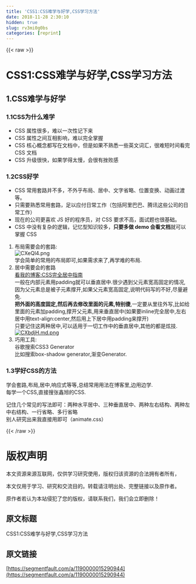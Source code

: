 ```yaml
---
title: 'CSS1:CSS难学与好学,CSS学习方法' 
date: 2018-11-28 2:30:10
hidden: true
slug: rv3mi0g0bs
categories: [reprint]
---
```


{{< raw >}}
<h1 id="articleHeader0">CSS1:CSS&#x96BE;&#x5B66;&#x4E0E;&#x597D;&#x5B66;,CSS&#x5B66;&#x4E60;&#x65B9;&#x6CD5;</h1><h2 id="articleHeader1">1.CSS&#x96BE;&#x5B66;&#x4E0E;&#x597D;&#x5B66;</h2><h3 id="articleHeader2">1.1CSS&#x4E3A;&#x4EC0;&#x4E48;&#x96BE;&#x5B66;</h3><ul><li>CSS &#x5C5E;&#x6027;&#x5F88;&#x591A;&#xFF0C;&#x96BE;&#x4EE5;&#x4E00;&#x6B21;&#x6027;&#x8BB0;&#x4E0B;&#x6765;</li><li>CSS &#x5C5E;&#x6027;&#x4E4B;&#x95F4;&#x4E92;&#x76F8;&#x5F71;&#x54CD;&#xFF0C;&#x96BE;&#x4EE5;&#x5B8C;&#x5168;&#x638C;&#x63E1;</li><li>CSS &#x6838;&#x5FC3;&#x6982;&#x5FF5;&#x90FD;&#x5199;&#x5728;&#x6587;&#x6863;&#x4E2D;&#xFF0C;&#x4F46;&#x662F;&#x5982;&#x679C;&#x4E0D;&#x719F;&#x6089;&#x4E00;&#x4E9B;&#x82F1;&#x6587;&#x8BCD;&#x6C47;&#xFF0C;&#x5F88;&#x96BE;&#x77ED;&#x65F6;&#x95F4;&#x770B;&#x5B8C; CSS &#x6587;&#x6863;</li><li>CSS &#x5347;&#x7EA7;&#x5F88;&#x5FEB;&#xFF0C;&#x5982;&#x679C;&#x5B66;&#x5F97;&#x592A;&#x6162;&#xFF0C;&#x4F1A;&#x5F88;&#x6709;&#x632B;&#x8D25;&#x611F;</li></ul><h3 id="articleHeader3">1.2CSS&#x597D;&#x5B66;</h3><ul><li>CSS &#x5E38;&#x7528;&#x5957;&#x8DEF;&#x5E76;&#x4E0D;&#x591A;&#xFF0C;&#x4E0D;&#x5916;&#x4E4E;&#x5E03;&#x5C40;&#x3001;&#x5C45;&#x4E2D;&#x3001;&#x6587;&#x5B57;&#x7701;&#x7565;&#x3001;&#x4F4D;&#x7F6E;&#x53D8;&#x6362;&#x3001;&#x52A8;&#x753B;&#x8FC7;&#x6E21;&#x7B49;&#x3002;</li><li>&#x53EA;&#x9700;&#x8981;&#x719F;&#x6089;&#x5E38;&#x7528;&#x5957;&#x8DEF;&#xFF0C;&#x8DB3;&#x4EE5;&#x5E94;&#x4ED8;&#x65E5;&#x5E38;&#x5DE5;&#x4F5C;&#xFF08;&#x5305;&#x62EC;&#x963F;&#x91CC;&#x5DF4;&#x5DF4;&#x3001;&#x817E;&#x8BAF;&#x8FD9;&#x4E9B;&#x516C;&#x53F8;&#x7684;&#x65E5;&#x5E38;&#x5DE5;&#x4F5C;&#xFF09;</li><li>&#x73B0;&#x5728;&#x7684;&#x516C;&#x53F8;&#x66F4;&#x559C;&#x6B22; JS &#x597D;&#x7684;&#x7A0B;&#x5E8F;&#x5458;&#xFF0C;&#x5BF9; CSS &#x8981;&#x6C42;&#x4E0D;&#x9AD8;&#xFF0C;&#x9762;&#x8BD5;&#x9898;&#x4E5F;&#x5F88;&#x57FA;&#x7840;&#x3002;</li><li>CSS &#x4E2D;&#x6CA1;&#x6709;&#x590D;&#x6742;&#x7684;&#x903B;&#x8F91;&#xFF0C;&#x8BB0;&#x5FC6;&#x578B;&#x77E5;&#x8BC6;&#x8F83;&#x591A;&#xFF0C;<strong>&#x53EA;&#x8981;&#x591A;&#x505A; demo &#x4F1A;&#x770B;&#x6587;&#x6863;</strong>&#x5C31;&#x53EF;&#x4EE5;&#x638C;&#x63E1; CSS</li></ul><ol><li>&#x5E03;&#x5C40;&#x9700;&#x8981;&#x4F1A;&#x7684;&#x5957;&#x8DEF;:<br><span class="img-wrap"><img data-src="https://s1.ax1x.com/2018/06/13/CXeQl4.png" src="https://static.alili.techhttps://s1.ax1x.com/2018/06/13/CXeQl4.png" alt="CXeQl4.png" title="CXeQl4.png" style="cursor:pointer;display:inline"></span><br>&#x5B66;&#x4F1A;&#x7B80;&#x5355;&#x7684;&#x5E38;&#x7528;&#x7684;&#x5E03;&#x5C40;&#x5373;&#x53EF;,&#x5982;&#x679C;&#x9700;&#x6C42;&#x6765;&#x4E86;,&#x518D;&#x5B66;&#x96BE;&#x7684;&#x5E03;&#x5C40;.</li><li>&#x5C45;&#x4E2D;&#x9700;&#x8981;&#x4F1A;&#x7684;&#x5957;&#x8DEF;<br><a href="https://segmentfault.com/a/1190000014382756">&#x770B;&#x6211;&#x7684;&#x535A;&#x5BA2;:CSS&#x5B8C;&#x5168;&#x5C45;&#x4E2D;&#x6307;&#x5357;</a><br>&#x4E00;&#x822C;&#x5728;&#x5185;&#x90E8;&#x5143;&#x7D20;&#x7528;padding&#x5C31;&#x53EF;&#x4EE5;&#x5782;&#x76F4;&#x5C45;&#x4E2D;.&#x5F88;&#x5C11;&#x9047;&#x5230;&#x7236;&#x5143;&#x7D20;&#x5BBD;&#x9AD8;&#x56FA;&#x5B9A;&#x7684;&#x60C5;&#x51B5;,&#x56E0;&#x4E3A;&#x7236;&#x5143;&#x7D20;&#x603B;&#x662F;&#x88AB;&#x5B50;&#x5143;&#x7D20;&#x6491;&#x5F00;,&#x5982;&#x679C;&#x7236;&#x5143;&#x7D20;&#x5BBD;&#x9AD8;&#x56FA;&#x5B9A;,&#x8BF4;&#x660E;&#x4EE3;&#x7801;&#x5199;&#x7684;&#x4E0D;&#x597D;,&#x5C3D;&#x91CF;&#x907F;&#x514D;.<br><strong>&#x628A;&#x5916;&#x9762;&#x7684;&#x9AD8;&#x5EA6;&#x56FA;&#x5B9A;,&#x7136;&#x540E;&#x518D;&#x53BB;&#x4FEE;&#x6539;&#x91CC;&#x9762;&#x7684;&#x5143;&#x7D20;,&#x7279;&#x522B;&#x50BB;</strong>,&#x4E00;&#x5B9A;&#x8981;&#x4ECE;&#x91CC;&#x5F80;&#x5916;&#x5199;,&#x6BD4;&#x5982;&#x7ED9;&#x91CC;&#x9762;&#x7684;&#x5143;&#x7D20;&#x52A0;padding,&#x6491;&#x5F00;&#x7236;&#x5143;&#x7D20;,&#x7528;&#x6765;&#x5782;&#x76F4;&#x5C45;&#x4E2D;(&#x5982;&#x679C;&#x8981;inline&#x5B8C;&#x5168;&#x5C45;&#x4E2D;,&#x5DE6;&#x53F3;&#x5C45;&#x4E2D;&#x7528;text-align:center,&#x7136;&#x540E;&#x7528;&#x4E0A;&#x4E0B;&#x5C45;&#x4E2D;&#x7528;padding&#x6765;&#x6491;&#x5F00;)<br>&#x53EA;&#x8981;&#x8BB0;&#x4F4F;&#x8FD9;&#x4E24;&#x79CD;&#x5C45;&#x4E2D;,&#x53EF;&#x4EE5;&#x9002;&#x7528;&#x4E8E;&#x4E00;&#x5207;&#x5DE5;&#x4F5C;&#x4E2D;&#x7684;&#x5782;&#x76F4;&#x5C45;&#x4E2D;,&#x5176;&#x4ED6;&#x7684;&#x90FD;&#x662F;&#x70AB;&#x6280;.<br><a href="https://imgchr.com/i/CXbdjH" rel="nofollow noreferrer" target="_blank"><span class="img-wrap"><img data-src="https://s1.ax1x.com/2018/06/14/CXbdjH.md.png" src="https://static.alili.techhttps://s1.ax1x.com/2018/06/14/CXbdjH.md.png" alt="CXbdjH.md.png" title="CXbdjH.md.png" style="cursor:pointer"></span></a></li><li>&#x5DE7;&#x7528;&#x5DE5;&#x5177;:<br>&#x8C37;&#x6B4C;&#x641C;&#x7D22;CSS3 Generator<br>&#x6BD4;&#x5982;&#x641C;&#x7D22;box-shadow generator,&#x6E10;&#x53D8;Generator.</li></ol><h3 id="articleHeader4">1.3&#x5B66;&#x597D;CSS&#x7684;&#x65B9;&#x6CD5;</h3><p>&#x5B66;&#x4F1A;&#x5957;&#x8DEF;,&#x5E03;&#x5C40;,&#x5C45;&#x4E2D;,&#x54CD;&#x5E94;&#x5F0F;&#x7B49;&#x7B49;,&#x603B;&#x7ED3;&#x5E38;&#x7528;&#x7528;&#x6CD5;&#x5728;&#x535A;&#x5BA2;&#x91CC;,&#x8FB9;&#x7528;&#x8FB9;&#x5B66;.<br>&#x6BCF;&#x5B66;&#x4E00;&#x4E2A;CSS,&#x76F4;&#x63A5;&#x641C;&#x5F20;&#x946B;&#x65ED;&#x7684;CSS.</p><p>&#x8BB0;&#x4F4F;&#x51E0;&#x4E2A;&#x5E38;&#x89C1;&#x7684;&#x5199;&#x6CD5;&#x5373;&#x53EF;&#xFF1A;&#x4E24;&#x79CD;&#x6C34;&#x5E73;&#x5C45;&#x4E2D;&#x3001;&#x4E09;&#x79CD;&#x5782;&#x76F4;&#x5C45;&#x4E2D;&#x3001;&#x4E24;&#x79CD;&#x5DE6;&#x53F3;&#x7ED3;&#x6784;&#x3001;&#x4E24;&#x79CD;&#x5DE6;&#x4E2D;&#x53F3;&#x7ED3;&#x6784;&#x3001;&#x4E00;&#x884C;&#x7701;&#x7565;&#x3001;&#x591A;&#x884C;&#x7701;&#x7565;<br>&#x522B;&#x4EBA;&#x7814;&#x7A76;&#x51FA;&#x6765;&#x6211;&#x76F4;&#x63A5;&#x7528;&#x5373;&#x53EF;&#xFF08;animate.css&#xFF09;</p>
{{< /raw >}}

# 版权声明
本文资源来源互联网，仅供学习研究使用，版权归该资源的合法拥有者所有，

本文仅用于学习、研究和交流目的。转载请注明出处、完整链接以及原作者。

原作者若认为本站侵犯了您的版权，请联系我们，我们会立即删除！

## 原文标题
CSS1:CSS难学与好学,CSS学习方法

## 原文链接
[https://segmentfault.com/a/1190000015290944](https://segmentfault.com/a/1190000015290944)

